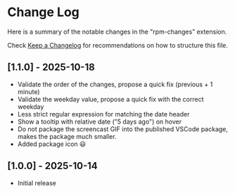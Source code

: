 # Change Log

Here is a summary of the notable changes in the "rpm-changes" extension.

Check [Keep a Changelog](http://keepachangelog.com/) for recommendations on how
to structure this file.

## [1.1.0] - 2025-10-18

- Validate the order of the changes, propose a quick fix (previous + 1 minute)
- Validate the weekday value, propose a quick fix with the correct weekday
- Less strict regular expression for matching the date header
- Show a tooltip with relative date ("5 days ago") on hover
- Do not package the screencast GIF into the published VSCode package,
  makes the package much smaller.
- Added package icon :smiley:

## [1.0.0] - 2025-10-14

- Initial release
